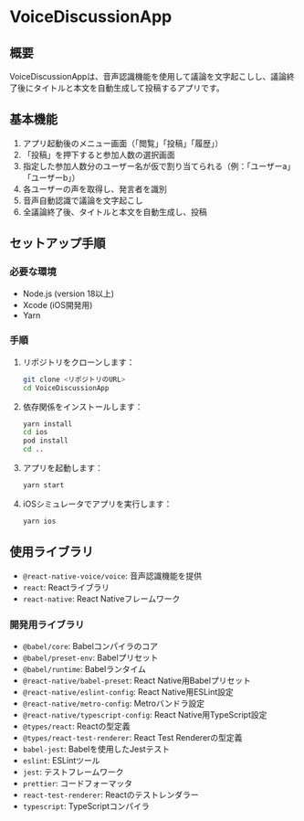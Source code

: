 
# VoiceDiscussionApp

## 概要
VoiceDiscussionAppは、音声認識機能を使用して議論を文字起こしし、議論終了後にタイトルと本文を自動生成して投稿するアプリです。

## 基本機能
1. アプリ起動後のメニュー画面（「閲覧」「投稿」「履歴」）
2. 「投稿」を押下すると参加人数の選択画面
3. 指定した参加人数分のユーザー名が仮で割り当てられる（例：「ユーザーa」「ユーザーb」）
4. 各ユーザーの声を取得し、発言者を識別
5. 音声自動認識で議論を文字起こし
6. 全議論終了後、タイトルと本文を自動生成し、投稿

## セットアップ手順

### 必要な環境
- Node.js (version 18以上)
- Xcode (iOS開発用)
- Yarn

### 手順
1. リポジトリをクローンします：
    ```sh
    git clone <リポジトリのURL>
    cd VoiceDiscussionApp
    ```

2. 依存関係をインストールします：
    ```sh
    yarn install
    cd ios
    pod install
    cd ..
    ```

3. アプリを起動します：
    ```sh
    yarn start
    ```

4. iOSシミュレータでアプリを実行します：
    ```sh
    yarn ios
    ```

## 使用ライブラリ

- `@react-native-voice/voice`: 音声認識機能を提供
- `react`: Reactライブラリ
- `react-native`: React Nativeフレームワーク

### 開発用ライブラリ
- `@babel/core`: Babelコンパイラのコア
- `@babel/preset-env`: Babelプリセット
- `@babel/runtime`: Babelランタイム
- `@react-native/babel-preset`: React Native用Babelプリセット
- `@react-native/eslint-config`: React Native用ESLint設定
- `@react-native/metro-config`: Metroバンドラ設定
- `@react-native/typescript-config`: React Native用TypeScript設定
- `@types/react`: Reactの型定義
- `@types/react-test-renderer`: React Test Rendererの型定義
- `babel-jest`: Babelを使用したJestテスト
- `eslint`: ESLintツール
- `jest`: テストフレームワーク
- `prettier`: コードフォーマッタ
- `react-test-renderer`: Reactのテストレンダラー
- `typescript`: TypeScriptコンパイラ
